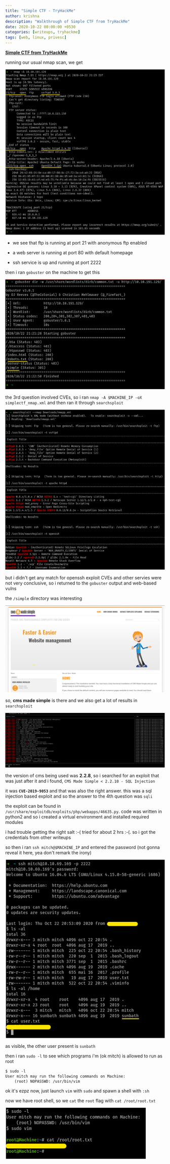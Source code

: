 ```yaml
---
title: "Simple CTF - TryHackMe"
author: krishna
description: "Walkthrough of Simple CTF from TryHackMe"
date: 2020-10-22 00:00:00 +0530
categories: [writeups, tryhackme]
tags: [web, linux, privesc]
---
```


**[Simple CTF from TryHackMe](https://tryhackme.com/room/easyctf)**

running our usual nmap scan, we get

![nmap scan](/assets/img/tryhackme/simplectf/simplectf1.png)

* we see that ftp is running at port 21 with anonymous ftp enabled

* a web server is running at port 80 with default homepage

* ssh service is up and running at port 2222

then i ran `gobuster` on the machine to get this

![gobuster scan](/assets/img/tryhackme/simplectf/simplectf2.png)

the 3rd question involved CVEs, so i ran `nmap -A $MACHINE_IP -oX simplectf_nmap.xml` and then ran it through `searchsploit`

![searchsploitXnmap](/assets/img/tryhackme/simplectf/simplectf3.png)

but i didn't get any match for openssh exploit CVEs and other servies were not very conclusive, so i returned to the `gobuster` output and web-based vulns

the `/simple` directory was interesting

![cms made v simple for me](/assets/img/tryhackme/simplectf/simplectf4.png)

so, **cms made simple** is there and we also get a lot of results in `searchsploit`

![cms made simple X searchsploit](/assets/img/tryhackme/simplectf/simplectf5.png)

the version of cms being used was **2.2.8**, so i searched for an exploit that was just after it and i found, `CMS Made Simple < 2.2.10 - SQL Injection`

it was **`CVE-2019-9053`** and that was also the right answer. this was a sql injection based exploit and so the answer to the 4th question was `sqli`

the exploit can be found in `/usr/share/exploitdb/exploits/php/webapps/46635.py`. code was written in python2 and so i created a virtual environment and installed required modules

i had trouble getting the right salt :-( tried for about 2 hrs :-(. so i got the credentials from other writeups

so then i ran `ssh mitch@$MACHINE_IP` and entered the password (not gonna reveal it here, yea don't remark the irony)

![sshed in and user flag](/assets/img/tryhackme/simplectf/simplectf6.png)

as visible, the other user present is `sunbath`

then i ran `sudo -l` to see which programs i'm (ok mitch) is allowed to run as root

```terminal
$ sudo -l
User mitch may run the following commands on Machine:
    (root) NOPASSWD: /usr/bin/vim
```

ok it's ezpz now, just launch `vim` with `sudo` and spawn a shell with `:sh`

now we have root shell, so we `cat` the `root` flag with `cat /root/root.txt`

![ez privesc and root flag](/assets/img/tryhackme/simplectf/simplectf7.png)
